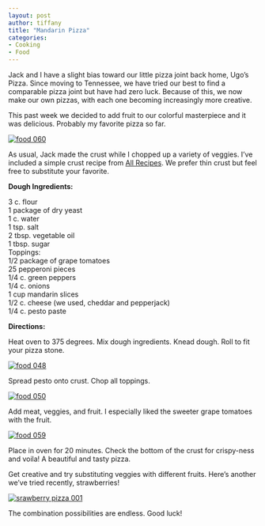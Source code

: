 ```yaml
---
layout: post
author: tiffany
title: "Mandarin Pizza"
categories: 
- Cooking
- Food
---
```


Jack and I have a slight bias toward our little pizza joint back home, Ugo’s Pizza. Since moving to Tennessee, we have tried our best to find a comparable pizza joint but have had zero luck. Because of this, we now make our own pizzas, with each one becoming increasingly more creative.

This past week we decided to add fruit to our colorful masterpiece and it was delicious. Probably my favorite pizza so far.

[![](jekyll_uploads/2011/03/food-060-575x431.jpg "food 060")](http://www.sweetpeonies.com/2011/03/mandarin-pizza/food-060/)

As usual, Jack made the crust while I chopped up a variety of veggies. I’ve included a simple crust recipe from [All Recipes](http://allrecipes.com/Recipe/Pizza-Dough-I/Detail.aspx). We prefer thin crust but feel free to substitute your favorite.

**Dough Ingredients:**

3 c. flour  
1 package of dry yeast  
1 c. water  
1 tsp. salt  
2 tbsp. vegetable oil  
1 tbsp. sugar  
Toppings:  
1/2 package of grape tomatoes  
25 pepperoni pieces  
1/4 c. green peppers  
1/4 c. onions  
1 cup mandarin slices  
1/2 c. cheese (we used, cheddar and pepperjack)  
1/4 c. pesto paste

**Directions:**

Heat oven to 375 degrees. Mix dough ingredients. Knead dough. Roll to fit your pizza stone.

[![](jekyll_uploads/2011/03/food-048-575x431.jpg "food 048")](http://www.sweetpeonies.com/2011/03/mandarin-pizza/food-048/)

Spread pesto onto crust. Chop all toppings.

[![](jekyll_uploads/2011/03/food-050-575x431.jpg "food 050")](http://www.sweetpeonies.com/2011/03/mandarin-pizza/food-050/)

Add meat, veggies, and fruit. I especially liked the sweeter grape tomatoes with the fruit.

[![](jekyll_uploads/2011/03/food-059-575x431.jpg "food 059")](http://www.sweetpeonies.com/2011/03/mandarin-pizza/food-059/)

Place in oven for 20 minutes. Check the bottom of the crust for crispy-ness and voila! A beautiful and tasty pizza.

Get creative and try substituting veggies with different fruits. Here’s another we’ve tried recently, strawberries!

[![](jekyll_uploads/2011/03/srawberry-pizza-001-575x431.jpg "srawberry pizza 001")](http://www.sweetpeonies.com/2011/03/mandarin-pizza/srawberry-pizza-001/)

The combination possibilities are endless. Good luck!
